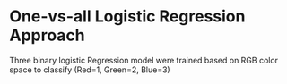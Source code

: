 # One-vs-all Logistic Regression Approach

Three binary logistic Regression model were trained based on RGB color space to classify (Red=1, Green=2, Blue=3)
